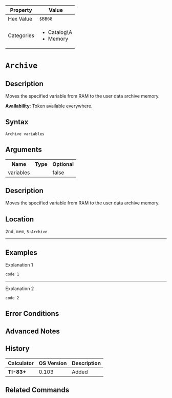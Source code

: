 | Property      | Value |
|---------------|-------|
| Hex Value     | `$BB68`|
| Categories    | <ul><li>Catalog\A</li><li>Memory</li></ul> |

# `Archive `

## Description
Moves the specified variable from RAM to the user data archive memory.


<b>Availability</b>: Token available everywhere.

## Syntax
`Archive variables`

## Arguments
<table>
<tr><th>Name</th><th>Type</th><th>Optional</th></tr>

<tr><td>variables</td><td></td><td>false</td></tr>

</table>

## Description
Moves the specified variable from RAM to the user data archive memory.

## Location
<kbd>2nd</kbd>, <kbd>mem</kbd>, `5:Archive`
<hr>

## Examples

Explanation 1
```ti-basic
code 1
```
---
Explanation 2
```ti-basic
code 2
```

## Error Conditions


## Advanced Notes


## History
| Calculator | OS Version | Description |
|------------|------------|-------------|
| <b>TI-83+</b> | 0.103 | Added

## Related Commands

    